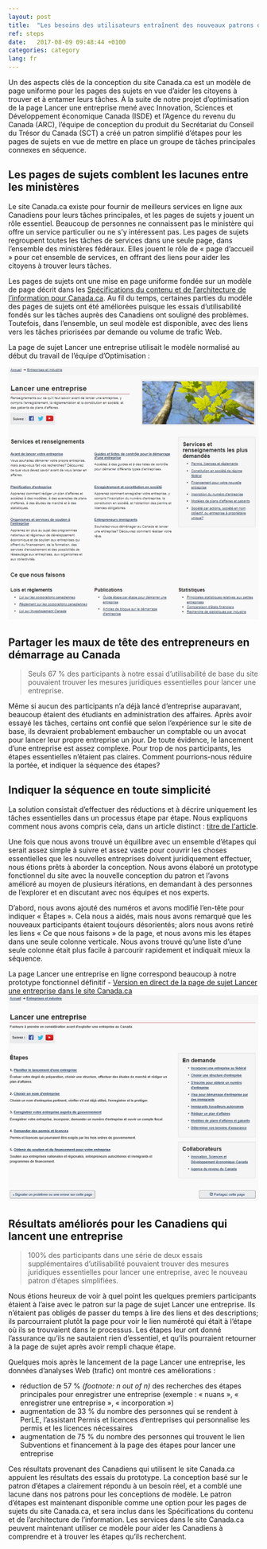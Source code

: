 ```yaml
---
layout: post
title:  "Les besoins des utilisateurs entraînent des nouveaux patrons de conception: Étapes"
ref: steps
date:   2017-08-09 09:48:44 +0100
categories: category
lang: fr
---
```

Un des aspects clés de la conception du site Canada.ca est un modèle de page uniforme pour les pages des sujets en vue d’aider les citoyens à trouver et à entamer leurs tâches. À la suite de notre projet d’optimisation de la page Lancer une entreprise mené avec Innovation, Sciences et Développement économique Canada (ISDE) et l’Agence du revenu du Canada (ARC), l’équipe de conception du produit du Secrétariat du Conseil du Trésor du Canada (SCT) a créé un patron simplifié d’étapes pour les pages de sujets en vue de mettre en place un groupe de tâches principales connexes en séquence.

## Les pages de sujets comblent les lacunes entre les ministères

Le site Canada.ca existe pour fournir de meilleurs services en ligne aux Canadiens pour leurs tâches principales, et les pages de sujets y jouent un rôle essentiel. Beaucoup de personnes ne connaissent pas le ministère qui offre un service particulier ou ne s’y intéressent pas. Les pages de sujets regroupent toutes les tâches de services dans une seule page, dans l’ensemble des ministères fédéraux. Elles jouent le rôle de « page d’accueil » pour cet ensemble de services, en offrant des liens pour aider les citoyens à trouver leurs tâches.

Les pages de sujets ont une mise en page uniforme fondée sur un modèle de page décrit dans les [Spécifications du contenu et de l’architecture de l’information pour Canada.ca](https://www.canada.ca/fr/secretariat-conseil-tresor/services/communications-gouvernementales/specifications-contenu-architecture-information-canada.html). Au fil du temps, certaines parties du modèle des pages de sujets ont été améliorées puisque les essais d’utilisabilité fondés sur les tâches auprès des Canadiens ont souligné des problèmes. Toutefois, dans l’ensemble, un seul modèle est disponible, avec des liens vers les tâches priorisées par demande ou volume de trafic Web.

La page de sujet Lancer une entreprise utilisait le modèle normalisé au début du travail de l’équipe d’Optimisation :

<img class="img-responsive" alt="La page de sujet Lancer une entreprise en Octobre avec les publications, régulations et sujets ordonnés par hazard" src="/images/Sujet_lancer_Oct2016_567x573.png">

## Partager les maux de tête des entrepreneurs en démarrage au Canada
> Seuls 67 % des participants à notre essai d’utilisabilité de base du site pouvaient trouver les mesures juridiques essentielles pour lancer une entreprise.
<!--- should we include actual numbers ie 8 of 12 participants --->

Même si aucun des participants n’a déjà lancé d’entreprise auparavant, beaucoup étaient des étudiants en administration des affaires. Après avoir essayé les tâches, certains ont confié que selon l’expérience sur le site de base, ils devraient probablement embaucher un comptable ou un avocat pour lancer leur propre entreprise un jour.
De toute évidence, le lancement d’une entreprise est assez complexe. Pour trop de nos participants, les étapes essentielles n’étaient pas claires. Comment pourrions-nous réduire la portée, et indiquer la séquence des étapes?

## Indiquer la séquence en toute simplicité
La solution consistait d’effectuer des réductions et à décrire uniquement les tâches essentielles dans un processus étape par étape. Nous expliquons comment nous avons compris cela, dans un article distinct :
[titre de l'article](https://canada-ca.github.io/category/2017/08/15/Demarrer_une_entreprise.html).  

Une fois que nous avons trouvé un équilibre avec un ensemble d’étapes qui serait assez simple à suivre et assez vaste pour couvrir les choses essentielles que les nouvelles entreprises doivent juridiquement effectuer, nous étions prêts à aborder la conception. Nous avons élaboré un prototype fonctionnel du site avec la nouvelle conception du patron et l’avons amélioré au moyen de plusieurs itérations, en demandant à des personnes de l’explorer et en discutant avec nos équipes et nos experts.

D’abord, nous avons ajouté des numéros et avons modifié l’en-tête pour indiquer « Étapes ». Cela nous a aidés, mais nous avons remarqué que les nouveaux participants étaient toujours désorientés; alors nous avons retiré les liens « Ce que nous faisons » de la page, et nous avons mis les étapes dans une seule colonne verticale. Nous avons trouvé qu’une liste d’une seule colonne était plus facile à parcourir rapidement et indiquait mieux la séquence.

La page Lancer une entreprise en ligne correspond beaucoup à notre prototype fonctionnel définitif - [Version en direct de la page de sujet Lancer une entreprise dans le site Canada.ca](https://www.canada.ca/fr/services/entreprises/lancer.html)
<img class="img-responsive" alt="La page Lancer une entreprise, maintenant avec des étapes et pas de photo" src="/images/Sujet_lancer_Aout2017_599x494.png">

## Résultats améliorés pour les Canadiens qui lancent une entreprise
> 100% des participants dans une série de deux essais supplémentaires d’utilisabilité pouvaient trouver des mesures juridiques essentielles pour lancer une entreprise, avec le nouveau patron d’étapes simplifiées.
<!--- again actual numbers here because there was 30-something participants right? --->

Nous étions heureux de voir à quel point les quelques premiers participants étaient à l’aise avec le patron sur la page de sujet Lancer une entreprise. Ils n’étaient pas obligés de passer du temps à lire des liens et des descriptions; ils parcourraient plutôt la page pour voir le lien numéroté qui était à l’étape où ils se trouvaient dans le processus. Les étapes leur ont donné l’assurance qu’ils ne sautaient rien d’essentiel, et qu’ils pourraient retourner à la page de sujet après avoir rempli chaque étape.

Quelques mois après le lancement de la page Lancer une entreprise, les données d’analyses Web (trafic) ont montré ces améliorations :
- réduction de 57 % *(footnote: n out of n)* des recherches des étapes principales pour enregistrer une entreprise (exemple : « nuans », « enregistrer une entreprise », « incorporation »)
- augmentation de 33 % du nombre des personnes qui se rendent à PerLE, l’assistant Permis et licences d’entreprises qui personnalise les permis et les licences nécessaires
- augmentation de 75 % du nombre des personnes qui trouvent le lien Subventions et financement à la page des étapes pour lancer une entreprise
<!--- time period --->

Ces résultats provenant des Canadiens qui utilisent le site Canada.ca appuient les résultats des essais du prototype. La conception basé sur le patron d’étapes a clairement répondu à un besoin réel, et a comblé une lacune dans nos patrons pour les conceptions de modèle. Le patron d’étapes est maintenant disponible comme une option pour les pages de sujets du site Canada.ca, et sera inclus dans les Spécifications du contenu et de l’architecture de l’information. Les services dans le site Canada.ca peuvent maintenant utiliser ce modèle pour aider les Canadiens à comprendre et à trouver les étapes qu’ils recherchent.
